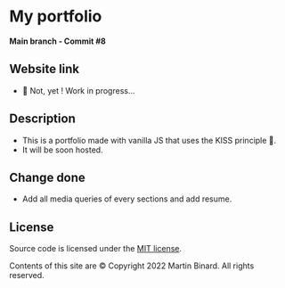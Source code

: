 # My portfolio

**Main branch - Commit #8**

## Website link

* :construction: Not, yet ! Work in progress...

## Description

* This is a portfolio made with vanilla JS that uses the KISS principle :raised_hands:.
* It will be soon hosted.

## Change done

* Add all media queries of every sections and add resume.

## License

Source code is licensed under the [MIT license](http://opensource.org/licenses/mit-license.php).

Contents of this site are © Copyright 2022 Martin Binard. All rights reserved.
